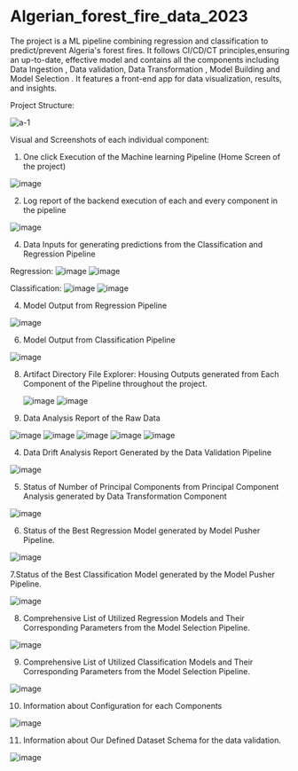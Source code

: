 # Algerian_forest_fire_data_2023
 The project is a ML pipeline combining regression and classification to predict/prevent Algeria's forest fires. It follows CI/CD/CT principles,ensuring an up-to-date, effective model 
and contains all the components including Data Ingestion , Data validation, Data Transformation , Model Building and Model Selection . It features a front-end app for data visualization, results, and insights.

Project Structure:

![a-1](https://github.com/lokeshkharkwal7/Algerian_forest_fire_data_2023/assets/115694554/b214ccd4-e4e0-4902-b112-3670ed91958d)


Visual and Screenshots of each individual component:

 1. One click Execution of the Machine learning Pipeline (Home Screen of the project)

 ![image](https://github.com/lokeshkharkwal7/Algerian_forest_fire_data_2023/assets/115694554/7c2a19ce-cb34-401e-b0f8-fa41d0025c9e)
 
2. Log report of the backend execution of each and every component in the pipeline

![image](https://github.com/lokeshkharkwal7/Algerian_forest_fire_data_2023/assets/115694554/349193d9-6bc6-4ee4-b7db-e0baab980b35)


 4. Data Inputs for generating predictions from the Classification and Regression Pipeline

   Regression:
![image](https://github.com/lokeshkharkwal7/Algerian_forest_fire_data_2023/assets/115694554/b2f94900-ca2f-47a4-96b5-79fb8b0f1cf2)
![image](https://github.com/lokeshkharkwal7/Algerian_forest_fire_data_2023/assets/115694554/a9dee592-d1c5-43cf-9e67-66cdd875d007)

   Classification:
![image](https://github.com/lokeshkharkwal7/Algerian_forest_fire_data_2023/assets/115694554/3e9c9dc2-27c3-47d9-b33e-255699118782)
![image](https://github.com/lokeshkharkwal7/Algerian_forest_fire_data_2023/assets/115694554/1e60d92d-bb96-4407-a874-e5a668d72f71)


 4. Model Output from Regression Pipeline

 ![image](https://github.com/lokeshkharkwal7/Algerian_forest_fire_data_2023/assets/115694554/9327fcd0-8c99-4f4d-8c92-8b4227d48d7a)


 6. Model Output from Classification Pipeline

 ![image](https://github.com/lokeshkharkwal7/Algerian_forest_fire_data_2023/assets/115694554/81032711-55f6-42ba-9506-fa3b9d1f99fa)


    

8. Artifact Directory File Explorer: Housing Outputs generated from Each Component of the Pipeline throughout the project.

   ![image](https://github.com/lokeshkharkwal7/Algerian_forest_fire_data_2023/assets/115694554/2be44b1d-0dd7-4415-9b86-60070d863e3b)
   ![image](https://github.com/lokeshkharkwal7/Algerian_forest_fire_data_2023/assets/115694554/5aab2e62-166b-4683-a49f-88b11ad535fd)

9. Data Analysis Report of the Raw Data

![image](https://github.com/lokeshkharkwal7/Algerian_forest_fire_data_2023/assets/115694554/085f8295-bb2d-49db-9b5b-f8e6010966d5)
![image](https://github.com/lokeshkharkwal7/Algerian_forest_fire_data_2023/assets/115694554/6fb9bbfe-7ce7-4940-bcc1-55150825fcf2)
![image](https://github.com/lokeshkharkwal7/Algerian_forest_fire_data_2023/assets/115694554/7e531f09-5386-4cd7-81c1-568f9e6c1e78)
![image](https://github.com/lokeshkharkwal7/Algerian_forest_fire_data_2023/assets/115694554/b4f7fb88-840b-4a37-9b25-56aa57d028e6)
![image](https://github.com/lokeshkharkwal7/Algerian_forest_fire_data_2023/assets/115694554/1069cf2d-6dca-4bf8-a5dc-d4886c01442c)

4. Data Drift Analysis Report Generated by the Data Validation Pipeline

![image](https://github.com/lokeshkharkwal7/Algerian_forest_fire_data_2023/assets/115694554/42f26c25-bcba-480b-b812-8501d8b9b973)

5. Status of Number of Principal Components from Principal Component Analysis generated by Data Transformation Component

![image](https://github.com/lokeshkharkwal7/Algerian_forest_fire_data_2023/assets/115694554/f6cd34e5-5a24-45cb-b58d-093d57eea870)

6. Status of the Best Regression Model  generated by Model Pusher Pipeline.

![image](https://github.com/lokeshkharkwal7/Algerian_forest_fire_data_2023/assets/115694554/f0a2091f-6148-4f91-906f-67cd99cacecf)

7.Status of the Best Classification Model generated by the Model Pusher Pipeline.

![image](https://github.com/lokeshkharkwal7/Algerian_forest_fire_data_2023/assets/115694554/0aa86210-8c6a-4d54-8a81-bb0b6fa1559d)

8. Comprehensive List of Utilized Regression Models and Their Corresponding Parameters from the Model Selection Pipeline.

![image](https://github.com/lokeshkharkwal7/Algerian_forest_fire_data_2023/assets/115694554/82a1b933-ce38-4a23-a9e4-8f045a1677f5)

9. Comprehensive List of Utilized Classification Models and Their Corresponding Parameters from the Model Selection Pipeline.

![image](https://github.com/lokeshkharkwal7/Algerian_forest_fire_data_2023/assets/115694554/a0c99110-0c42-455b-977a-0f612e405514)

10. Information about Configuration for each Components

![image](https://github.com/lokeshkharkwal7/Algerian_forest_fire_data_2023/assets/115694554/ff296347-8966-44e6-96de-3290c1e3661c)

11. Information about Our Defined Dataset Schema for the data validation.

![image](https://github.com/lokeshkharkwal7/Algerian_forest_fire_data_2023/assets/115694554/bd2ef259-458a-405d-9337-30e4c51eedd2)















